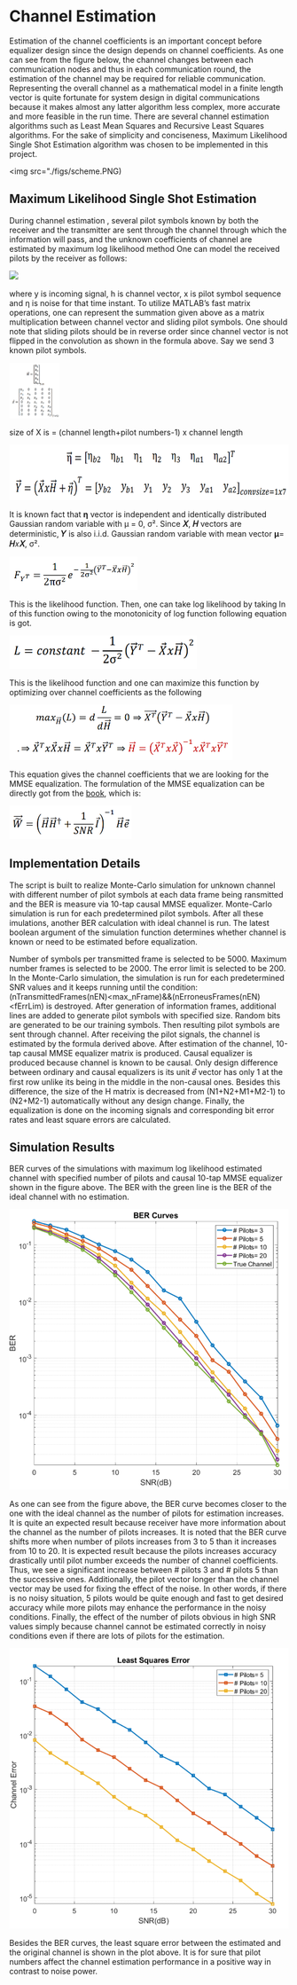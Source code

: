 # Channel Estimation
Estimation of the channel coefficients is an important concept before equalizer design since the design depends on channel coefficients. As one can see from the figure below, the channel changes between each communication nodes and thus in each communication round, the estimation of the channel may be required for reliable communication. Representing the overall channel as a mathematical model in a finite length vector is quite fortunate for system design in digital communications because it makes almost any latter algorithm less complex, more accurate and more feasible in the run time. There are several channel estimation algorithms such as Least Mean Squares and Recursive Least Squares algorithms. For the sake of simplicity and conciseness, Maximum Likelihood Single Shot Estimation algorithm was chosen to be implemented in this project.

<img src="./figs/scheme.PNG)

## Maximum Likelihood Single Shot Estimation
During channel estimation , several pilot symbols known by both the receiver and the transmitter are sent through the channel through which the information will pass, and the unknown coefficients of channel are estimated by maximum log likelihood method
One can model the received pilots by the receiver as follows:

<img src="./figs/eqn1.PNG" height="100">

where y is incoming signal, h is channel vector, x is pilot symbol sequence and η is noise for that time instant. To utilize MATLAB’s fast matrix operations, one can represent the summation given above as a matrix multiplication between channel vector and sliding pilot symbols. One should note that sliding pilots should be in reverse order since channel vector is not flipped in the convolution as shown in the formula above. Say we send 3 known pilot symbols.

<img src="./figs/eqn2.PNG" height="100">

size of X is = (channel length+pilot numbers-1) x channel length

<img src="./figs/eqn3.PNG" height="100">

It is known fact that **η** vector is independent and identically distributed Gaussian random variable with μ = 0, σ². Since **𝑋**, **𝐻** vectors are deterministic, **𝑌** is also i.i.d. Gaussian random variable with mean vector **μ**= **𝐻**𝑥**𝑋**, σ².

<img src="./figs/eqn4.PNG" height="60">

This is the likelihood function. Then, one can take log likelihood by taking ln of this function owing to the monotonicity of log function following equation is got.

<img src="./figs/eqn5.PNG" height="60">

This is the likelihood function and one can maximize this function by optimizing over channel coefficients as the following

<img src="./figs/eqn6.PNG" height="100">

This equation gives the channel coefficients that we are looking for the MMSE equalization. The formulation of the MMSE equalization can be directly got from the [book](https://books.google.com/books/about/Digital_Communications.html?id=HroiQAAACAAJ#:~:text=Digital%20Communications%20is%20a%20classic,depth%20to%20cover%20two%20semesters.), which is:

<img src="./figs/eqn7.PNG" height="60">

## Implementation Details

The script is  built to realize Monte-Carlo simulation for unknown channel with different number of pilot symbols at each data frame being ransmitted and the BER is measure via 10-tap causal MMSE equalizer. Monte-Carlo simulation is run for each predetermined pilot symbols. After all these imulations, another BER calculation with ideal channel is run. The latest boolean argument of the simulation function determines whether channel is 
known or need to be estimated before equalization.

Number of symbols per transmitted frame is selected to be 5000. Maximum number frames is selected to be 2000. The error limit is selected to be 200. In the Monte-Carlo simulation, the simulation is run for each predetermined SNR 
values and it keeps running until the condition:
(nTransmittedFrames(nEN)<max_nFrame)&&(nErroneusFrames(nEN)<fErrLim) 
is destroyed. After generation of information frames, additional lines are added to generate pilot symbols with specified size. Random bits are generated to be our training symbols. Then resulting pilot symbols are sent
through channel. After receiving the pilot signals, the channel is estimated by the formula derived above. After estimation of the channel, 10-tap causal MMSE equalizer matrix is produced. Causal equalizer is produced because channel is known to be causal. Only design difference between ordinary and causal equalizers is its unit 𝑒⃗ vector has only 1 at the first row unlike its being in the middle in the non-causal ones. Besides this difference, the size of the H matrix is decreased from (N1+N2+M1+M2-1) to (N2+M2-1) automatically without any design change. Finally, the equalization is done on the incoming signals and corresponding bit error rates and least square errors are calculated.

## Simulation Results

BER curves of the simulations with maximum log likelihood estimated channel with specified number of pilots and causal 10-tap MMSE equalizer shown in the figure above. The BER with the green line is the BER of the ideal channel with no estimation. 

![](./figs/result1.PNG)

As one can see from the figure above, the BER curve becomes closer to the one with the ideal channel as the number of pilots for estimation increases. It is quite an expected result because receiver have more information about the channel as the number of pilots increases. It is noted that the BER curve shifts more when number of pilots increases from 3 to 5 than it increases from 10 to 20. It is expected result because the pilots increases accuracy drastically until pilot number exceeds the number of channel coefficients. Thus, we see a significant increase between # pilots 3 and # pilots 5 than the successive ones. Additionally, the pilot vector longer than the channel vector may be used for fixing the effect of the noise. In other words, if there is no noisy situation, 5 pilots would be quite enough and fast to get desired accuracy while more pilots may enhance the performance in the noisy conditions. Finally, the effect of the number of pilots obvious in high SNR values simply because channel cannot be estimated correctly in noisy conditions even if there are lots of pilots for the estimation. 

![](./figs/result2.PNG)

Besides the BER curves, the least square error between the estimated and the original channel is shown in the plot above. It is for sure that pilot numbers affect the channel estimation performance in a positive way in contrast to noise power. 







